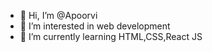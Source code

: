 - 👋 Hi, I’m @Apoorvi
- 👀 I’m interested in web development
- 🌱 I’m currently learning HTML,CSS,React JS

<!---
Apoorvi1706/Apoorvi1706 is a ✨ special ✨ repository because its `README.md` (this file) appears on your GitHub profile.
You can click the Preview link to take a look at your changes.
--->
